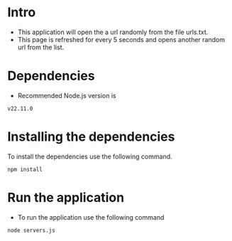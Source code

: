 # Intro
- This application will open the a url randomly from the file urls.txt.
- This page is refreshed for every 5 seconds and opens another random url from the list.

# Dependencies
- Recommended Node.js version is 
```
v22.11.0
```


# Installing the dependencies
To install the dependencies use the following command.
```
npm install
```


# Run the application
- To run the application use the following command
```
node servers.js
```
